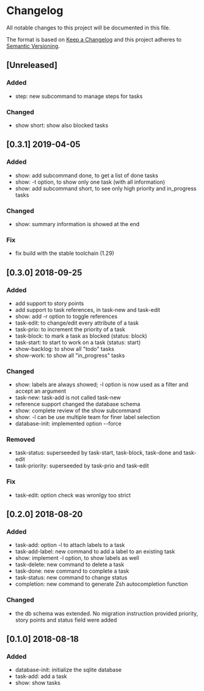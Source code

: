 # Changelog
All notable changes to this project will be documented in this file.

The format is based on [Keep a Changelog](http://keepachangelog.com/en/1.0.0/)
and this project adheres to [Semantic Versioning](http://semver.org/spec/v2.0.0.html).

## [Unreleased]
### Added
- step: new subcommand to manage steps for tasks

### Changed
- show short: show also blocked tasks

## [0.3.1] 2019-04-05
### Added
- show: add subcommand done, to get a list of done tasks
- show: -t option, to show only one task (with all information)
- show: add subcommand short, to see only high priority and in_progress tasks

### Changed
- show: summary information is showed at the end

### Fix
- fix build with the stable toolchain (1.29)

## [0.3.0] 2018-09-25
### Added
- add support to story points
- add support to task references, in task-new and task-edit
- show: add -r option to toggle references 
- task-edit: to change/edit every attribute of a task
- task-prio: to increment the priority of a task
- task-block: to mark a task as blocked (status: block)
- task-start: to start to work on a task (status: start)
- show-backlog: to show all "todo" tasks
- show-work: to show all "in_progress" tasks

### Changed
- show: labels are always showed; -l option is now used as a filter and accept an argument
- task-new: task-add is not called task-new
- reference support changed the database schema
- show: complete review of the show subcommand
- show: -l can be use multiple team for finer label selection
- database-init: implemented option --force

### Removed
- task-status: superseeded by task-start, task-block, task-done and task-edit
- task-priority: superseeded by task-prio and task-edit

### Fix
- task-edit: option check was wronlgy too strict

## [0.2.0] 2018-08-20
### Added
- task-add: option -l to attach labels to a task
- task-add-label: new command to add a label to an existing task
- show: implement -l option, to show labels as well
- task-delete: new command to delete a task
- task-done: new command to complete a task
- task-status: new command to change status
- completion: new command to generate Zsh autocompletion function

### Changed
- the db schema was extended. No migration instruction provided
  priority, story points and status field were added

## [0.1.0] 2018-08-18
### Added
- database-init: initialize the sqlite database
- task-add: add a task
- show: show tasks
